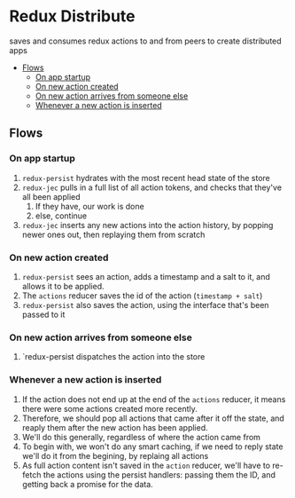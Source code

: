# Redux Distribute

saves and consumes redux actions to and from peers to create distributed apps


<!-- vim-markdown-toc GFM -->

* [Flows](#flows)
	* [On app startup](#on-app-startup)
	* [On new action created](#on-new-action-created)
	* [On new action arrives from someone else](#on-new-action-arrives-from-someone-else)
	* [Whenever a new action is inserted](#whenever-a-new-action-is-inserted)

<!-- vim-markdown-toc -->

## Flows

### On app startup

1. `redux-persist` hydrates with the most recent head state of the store
2. `redux-jec` pulls in a full list of all action tokens, and checks that they've all been applied
   1. If they have, our work is done
   2. else, continue
3. `redux-jec` inserts any new actions into the action history, by popping newer ones out, then replaying them from scratch

### On new action created

1. `redux-persist` sees an action, adds a timestamp and a salt to it, and allows it to be applied.
2. The `actions` reducer saves the id of the action (`timestamp + salt`)
3. `redux-persist` also saves the action, using the interface that's been passed to it

### On new action arrives from someone else

1. `redux-persist dispatches the action into the store

### Whenever a new action is inserted

1. If the action does not end up at the end of the `actions` reducer, it means there were some actions created more recently.
2. Therefore, we should pop all actions that came after it off the state, and reaply them after the new action has been applied.
3. We'll do this generally, regardless of where the action came from
4. To begin with, we won't do any smart caching, if we need to reply state we'll do it from the begining, by replaing all actions
5. As full action content isn't saved in the `action` reducer, we'll have to re-fetch the actions using the persist handlers: passing them the ID, and getting back a promise for the data.
